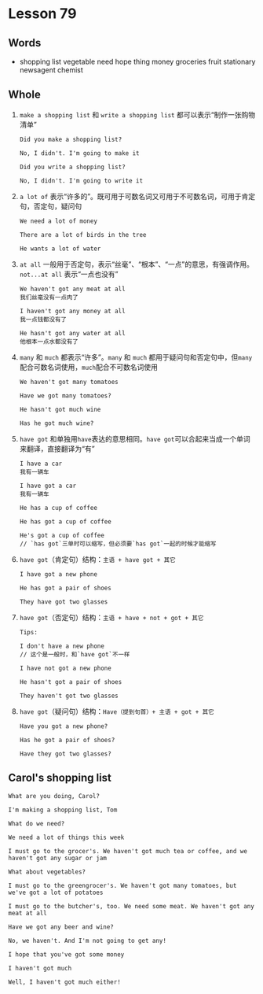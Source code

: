 # Lesson 79

## Words

- shopping list vegetable need hope thing money groceries fruit stationary newsagent chemist

## Whole

1. `make a shopping list` 和 `write a shopping list` 都可以表示“制作一张购物清单”

   ```
   Did you make a shopping list?

   No, I didn't. I'm going to make it

   Did you write a shopping list?

   No, I didn't. I'm going to write it
   ```

2. `a lot of` 表示“许多的”。既可用于可数名词又可用于不可数名词，可用于肯定句，否定句，疑问句

   ```
   We need a lot of money

   There are a lot of birds in the tree

   He wants a lot of water
   ```

3. `at all` 一般用于否定句，表示“丝毫”、“根本”、“一点”的意思，有强调作用。`not...at all` 表示“一点也没有”

   ```
   We haven't got any meat at all
   我们丝毫没有一点肉了

   I haven't got any money at all
   我一点钱都没有了

   He hasn't got any water at all
   他根本一点水都没有了
   ```

4. `many` 和 `much` 都表示“许多”。`many` 和 `much` 都用于疑问句和否定句中，但`many`配合可数名词使用，`much`配合不可数名词使用

   ```
   We haven't got many tomatoes

   Have we got many tomatoes?

   He hasn't got much wine

   Has he got much wine?
   ```

5. `have got` 和单独用`have`表达的意思相同。`have got`可以合起来当成一个单词来翻译，直接翻译为“有”

   ```
   I have a car
   我有一辆车

   I have got a car
   我有一辆车

   He has a cup of coffee

   He has got a cup of coffee

   He's got a cup of coffee
   // `has got`三单时可以缩写，但必须要`has got`一起的时候才能缩写
   ```

6. `have got`（肯定句）结构：`主语 + have got + 其它`

   ```
   I have got a new phone

   He has got a pair of shoes

   They have got two glasses
   ```

7. `have got`（否定句）结构：`主语 + have + not + got + 其它`

   ```
   Tips:

   I don't have a new phone
   // 这个是一般时，和`have got`不一样
   ```

   ```
   I have not got a new phone

   He hasn't got a pair of shoes

   They haven't got two glasses
   ```

8. `have got`（疑问句）结构：`Have（提到句首）+ 主语 + got + 其它`

   ```
   Have you got a new phone?

   Has he got a pair of shoes?

   Have they got two glasses?
   ```

## Carol's shopping list

```
What are you doing, Carol?

I'm making a shopping list, Tom

What do we need?

We need a lot of things this week

I must go to the grocer's. We haven't got much tea or coffee, and we haven't got any sugar or jam

What about vegetables?

I must go to the greengrocer's. We haven't got many tomatoes, but we've got a lot of potatoes

I must go to the butcher's, too. We need some meat. We haven't got any meat at all

Have we got any beer and wine?

No, we haven't. And I'm not going to get any!

I hope that you've got some money

I haven't got much

Well, I haven't got much either!
```

